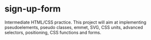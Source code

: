 # sign-up-form
Intermediate HTML/CSS practice. This project will aim at implementing pseudoelements, pseudo classes, emmet, SVG, CSS units, advanced selectors, positioning, CSS functions and forms.

